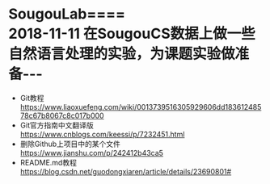 # SougouLab====<br>2018-11-11  在SougouCS数据上做一些自然语言处理的实验，为课题实验做准备---<br>
* Git教程  <br>
https://www.liaoxuefeng.com/wiki/0013739516305929606dd18361248578c67b8067c8c017b000<br>
* Git官方指南中文翻译版  <br>
https://www.cnblogs.com/keessi/p/7232451.html<br>
* 删除Github上项目中的某个文件<br>
https://www.jianshu.com/p/242412b43ca5<br>
* README.md教程<br>
https://blog.csdn.net/guodongxiaren/article/details/23690801#<br>